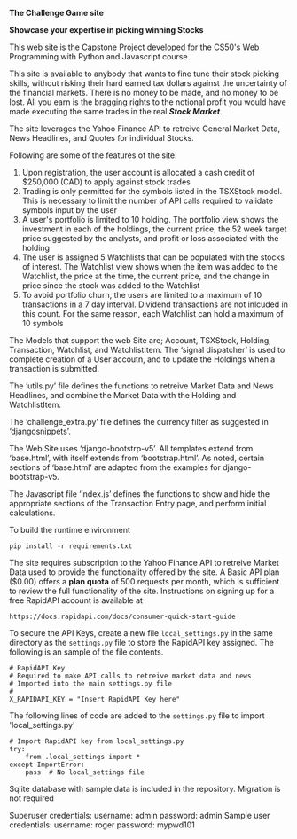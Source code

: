 **The Challenge Game site**

**Showcase your expertise in picking winning Stocks**

This web site is the Capstone Project developed for the CS50's Web Programming with Python and Javascript course.

This site is available to anybody that wants to fine tune their stock picking skills, without risking their hard earned tax dollars against the uncertainty of the financial markets. There is no money to be made, and no money to be lost. All you earn is the bragging rights to the notional profit you would have made executing the same trades in the real _**Stock Market**_.

The site leverages the Yahoo Finance API to retreive General Market Data, News Headlines, and Quotes for individual Stocks.

Following are some of the features of the site:
1.	Upon registration, the user account is allocated a cash credit of $250,000 (CAD) to apply against stock trades
2.	Trading is only permitted for the symbols listed in the TSXStock model. This is necessary to limit the number of API calls required to validate symbols input by the user
3.	A user's portfolio is limited to 10 holding. The portfolio view shows the investment in each of the holdings, the current price, the 52 week target price suggested by the analysts, and profit or loss associated with the holding
4.	The user is assigned 5 Watchlists that can be populated with the stocks of interest. The Watchlist view shows when the item was added to the Watchlist, the price at the time, the current price, and the change in price since the stock was added to the Watchlist
5.	To avoid portfolio churn, the users are limited to a maximum of 10 transactions in a 7 day interval. Dividend transactions are not inlcuded in this count. For the same reason, each Watchlist can hold a maximum of 10 symbols

The Models that support the web Site are; Account, TSXStock, Holding, Transaction, Watchlist, and WatchlistItem.  The ‘signal dispatcher’ is used to complete creation of a User accoutn, and to update the Holdings when a transaction is submitted.

The ‘utils.py’ file defines the functions to retreive Market Data and News Headlines, and combine the Market Data with the Holding and WatchlistItem.

The ‘challenge_extra.py’ file defines the currency filter as suggested in ‘djangosnippets’.
 
The Web Site uses ‘django-bootstrp-v5’. All templates extend from ‘base.html’, with itself extends from ‘bootstrap.html’. As noted, certain sections of ‘base.html’ are adapted from the examples for django-bootstrap-v5.

The Javascript file ‘index.js’ defines the functions to show and hide the appropriate sections of the Transaction Entry page, and perform initial calculations.

To build the runtime environment

    pip install -r requirements.txt

The site requires subscription to the Yahoo Finance API to retreive Market Data used to provide the functionality offered by the site. A Basic API plan ($0.00) offers a **plan quota** of 500 requests per month, which is sufficient to review the full functionality of the site. Instructions on signing up for a free RapidAPI account is available at 
    
    https://docs.rapidapi.com/docs/consumer-quick-start-guide

To secure the API Keys, create a new file `local_settings.py` in the same directory as the `settings.py` file to store the RapidAPI key assigned. The following is an sample of the file contents.

    # RapidAPI Key
    # Required to make API calls to retreive market data and news
    # Imported into the main settings.py file    
    #
    X_RAPIDAPI_KEY = "Insert RapidAPI Key here"

The following lines of code are added to the `settings.py` file to import 'local_settings.py'

    # Import RapidAPI key from local_settings.py
    try:
        from .local_settings import *
    except ImportError:
        pass  # No local_settings file

Sqlite database with sample data is included in the repository. Migration is not required

Superuser credentials:      username: admin     password: admin
Sample user credentials:    username: roger     password: mypwd101
